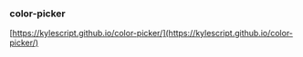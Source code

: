 ### color-picker

[https://kylescript.github.io/color-picker/](https://kylescript.github.io/color-picker/)
